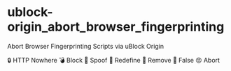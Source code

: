 # ublock-origin_abort_browser_fingerprinting
Abort Browser Fingerprinting Scripts via uBlock Origin

🔒 HTTP Nowhere
💣 Block
🧪 Spoof
🎨 Redefine
🚽 Remove
🧯 False
😡 Abort
